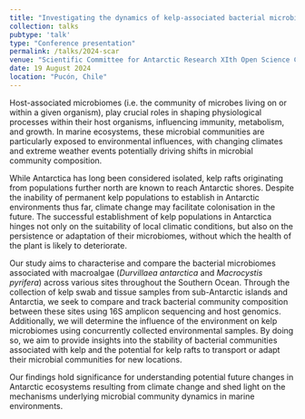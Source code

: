 ```yaml
---
title: "Investigating the dynamics of kelp-associated bacterial microbiomes in Antarctic and sub-Antarctic environments"
collection: talks
pubtype: 'talk'
type: "Conference presentation"
permalink: /talks/2024-scar
venue: "Scientific Committee for Antarctic Research XIth Open Science Conference"
date: 19 August 2024
location: "Pucón, Chile"
---
```


Host-associated microbiomes (i.e. the community of microbes living on or within a given organism), play crucial roles in shaping physiological processes within their host organisms, influencing immunity, metabolism, and growth. In marine ecosystems, these microbial communities are particularly exposed to environmental influences, with changing climates and extreme weather events potentially driving shifts in microbial community composition. 

While Antarctica has long been considered isolated, kelp rafts originating from populations further north are known to reach Antarctic shores. Despite the inability of permanent kelp populations to establish in Antarctic environments thus far, climate change may facilitate colonisation in the future. The successful establishment of kelp populations in Antarctica hinges not only on the suitability of local climatic conditions, but also on the persistence or adaptation of their microbiomes, without which the health of the plant is likely to deteriorate.

Our study aims to characterise and compare the bacterial microbiomes associated with macroalgae (<i>Durvillaea antarctica</i> and <i>Macrocystis pyrifera</i>) across various sites throughout the Southern Ocean. Through the collection of kelp swab and tissue samples from sub-Antarctic islands and Antarctia, we seek to compare and track bacterial community composition between these sites using 16S amplicon sequencing and host genomics. Additionally, we will determine the influence of the environment on kelp microbiomes using concurrently collected environmental samples. By doing so, we aim to provide insights into the stability of bacterial communities associated with kelp and the potential for kelp rafts to transport or adapt their microbial communities for new locations.

Our findings hold significance for understanding potential future changes in Antarctic ecosystems resulting from climate change and shed light on the mechanisms underlying microbial community dynamics in marine environments.


